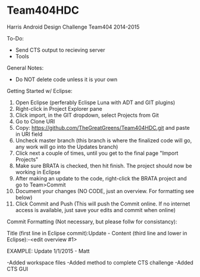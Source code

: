 # Team404HDC
Harris Android Design Challenge Team404 2014-2015

To-Do:
- Send CTS output to recieving server
- Tools

General Notes:
- Do NOT delete code unless it is your own

Getting Started w/ Eclipse:
1. Open Eclipse (perferably Eclispe Luna with ADT and GIT plugins)
2. Right-click in Project Explorer pane
3. Click import, in the GIT dropdown, select Projects from Git
4. Go to Clone URI
5. Copy: https://github.com/TheGreatGreens/Team404HDC.git and paste in URI field
6. Uncheck master branch (this branch is where the finalized code will go, any work will go into the Updates branch)
7. Click next a couple of times, until you get to the final page "Import Projects"
8. Make sure BRATA is checked, then hit finish. The project should now be working in Eclipse
9. After making an update to the code, right-click the BRATA project and go to Team>Commit
10. Document your changes (NO CODE, just an overview. For formatting see below)
11. Click Commit and Push (This will push the Commit online. If no internet access is available, just save your edits and commit when online)

Commit Formatting (Not necessary, but please follw for consistancy):

Title (first line in Eclipse commit):Update <date> - <name>
Content (third line and lower in Eclipse):-<edit overview #1>

EXAMPLE:
Update 1/1/2015 - Matt

-Added workspace files
-Added method to complete CTS challenge
-Added CTS GUI
